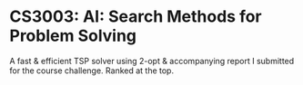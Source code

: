 # CS3003: AI: Search Methods for Problem Solving

A fast & efficient TSP solver using 2-opt & accompanying report I submitted for the course challenge. Ranked at the top. 
